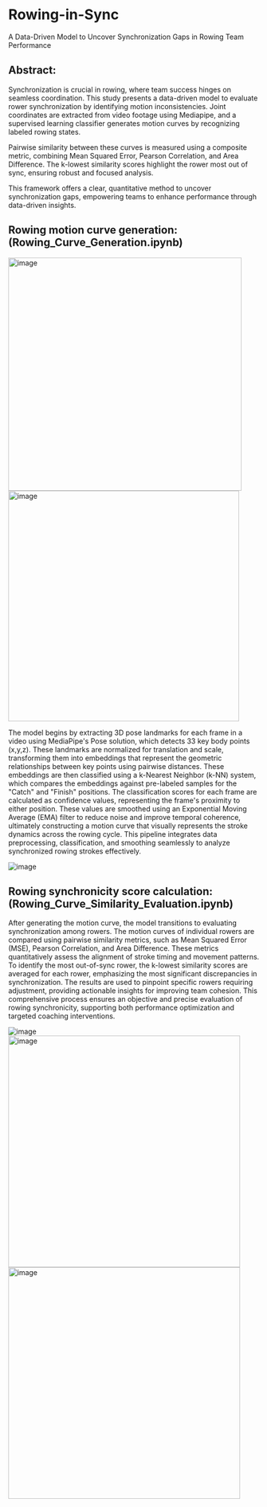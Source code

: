 # Rowing-in-Sync
A Data-Driven Model to Uncover Synchronization Gaps in Rowing Team Performance

## Abstract:

Synchronization is crucial in rowing, where team success hinges on seamless coordination. This study presents a data-driven model to evaluate rower synchronization by identifying motion inconsistencies. Joint coordinates are extracted from video footage using Mediapipe, and a supervised learning classifier generates motion curves by recognizing labeled rowing states. 

Pairwise similarity between these curves is measured using a composite metric, combining Mean Squared Error, Pearson Correlation, and Area Difference. The k-lowest similarity scores highlight the rower most out of sync, ensuring robust and focused analysis.

This framework offers a clear, quantitative method to uncover synchronization gaps, empowering teams to enhance performance through data-driven insights.

## Rowing motion curve generation: (Rowing_Curve_Generation.ipynb)

<img width="468" alt="image" src="https://github.com/user-attachments/assets/0c26cc99-9fa0-46f9-a893-127b5fe81201" />
<img width="463" alt="image" src="https://github.com/user-attachments/assets/5f2144f8-5016-449b-affd-cb6180823751" />

The model begins by extracting 3D pose landmarks for each frame in a video using MediaPipe's Pose solution, which detects 33 key body points (x,y,z). These landmarks are normalized for translation and scale, transforming them into embeddings that represent the geometric relationships between key points using pairwise distances. These embeddings are then classified using a k-Nearest Neighbor (k-NN) system, which compares the embeddings against pre-labeled samples for the "Catch" and "Finish" positions. The classification scores for each frame are calculated as confidence values, representing the frame's proximity to either position. These values are smoothed using an Exponential Moving Average (EMA) filter to reduce noise and improve temporal coherence, ultimately constructing a motion curve that visually represents the stroke dynamics across the rowing cycle. This pipeline integrates data preprocessing, classification, and smoothing seamlessly to analyze synchronized rowing strokes effectively.

![image](https://github.com/user-attachments/assets/3bcd8f7f-d708-4c2f-924b-880a4577703f)


## Rowing synchronicity score calculation: (Rowing_Curve_Similarity_Evaluation.ipynb)

After generating the motion curve, the model transitions to evaluating synchronization among rowers. The motion curves of individual rowers are compared using pairwise similarity metrics, such as Mean Squared Error (MSE), Pearson Correlation, and Area Difference. These metrics quantitatively assess the alignment of stroke timing and movement patterns. To identify the most out-of-sync rower, the k-lowest similarity scores are averaged for each rower, emphasizing the most significant discrepancies in synchronization. The results are used to pinpoint specific rowers requiring adjustment, providing actionable insights for improving team cohesion. This comprehensive process ensures an objective and precise evaluation of rowing synchronicity, supporting both performance optimization and targeted coaching interventions.

![image](https://github.com/user-attachments/assets/04ae0446-9efc-4862-b77f-c7c016e31f3f)
<img width="465" alt="image" src="https://github.com/user-attachments/assets/de6c955a-d410-4925-9471-459c90dfed6b" />
<img width="465" alt="image" src="https://github.com/user-attachments/assets/550917bd-0003-42a5-a8a4-a85b4793a79f" />
